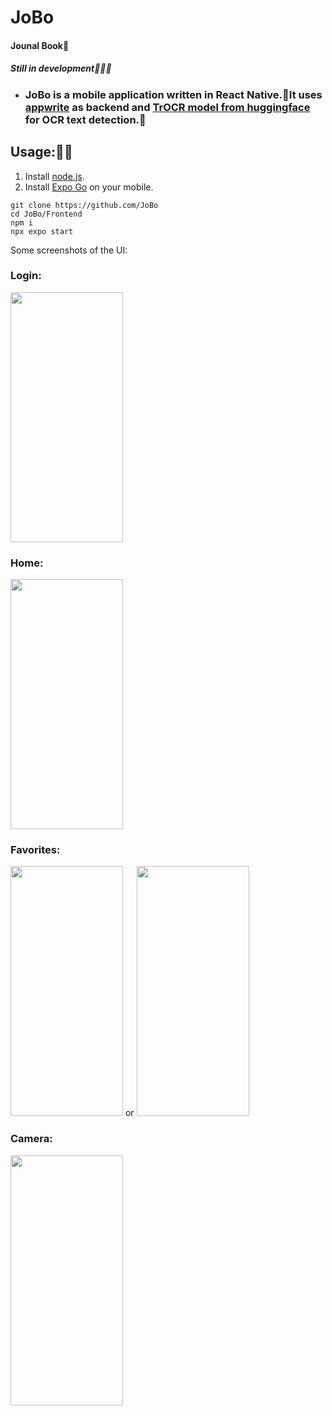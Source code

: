 # JoBo

#### Jounal Book📖
##### Still in development🧑🏻‍💻
- ### JoBo is a mobile application written in React Native.📱It uses [appwrite](https://appwrite.io) as backend and [TrOCR model from huggingface](huggingface.co/microsoft/trocr-large-handwritten) for OCR text detection.🤗

## Usage:🧑‍💻

1. Install [node.js](https://nodejs.org/en/download).
2. Install [Expo Go](https://expo.dev/client) on your mobile.

```
git clone https://github.com/JoBo
cd JoBo/Frontend
npm i
npx expo start
```

Some screenshots of the UI:

### Login:

<img src='https://github.com/abhikatta/JoBo/assets/76813100/8c90aebe-6871-4a65-9bf0-fb969c549924' width=180 height=400>

### Home:

<img src='https://github.com/abhikatta/JoBo/assets/76813100/46bc0585-cc33-4112-a25e-bacc89b714db' width=180 height=400>

### Favorites:

<img src='https://github.com/abhikatta/JoBo/assets/76813100/20f87fd3-a32a-48bf-96c6-300371122148' width=180 height=400>
or
<img src='https://github.com/abhikatta/JoBo/assets/76813100/4b7ce0d2-76df-40cf-ae70-71a9a36e6e3b' width=180 height=400>


### Camera:

<img src='https://github.com/abhikatta/JoBo/assets/76813100/739bfa25-ced1-4584-8e90-4aaee789b286' width=180 height=400>
